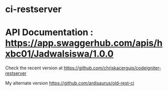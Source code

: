 # ci-restserver
# API Documentation : https://app.swaggerhub.com/apis/hxbc01/Jadwalsiswa/1.0.0

Check the recent version at https://github.com/chriskacerguis/codeigniter-restserver

My alternate version https://github.com/ardisaurus/old-rest-ci
